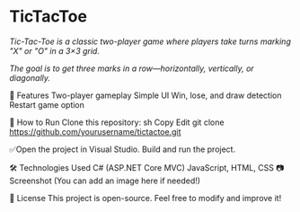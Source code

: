 
# TicTacToe

*Tic-Tac-Toe is a classic two-player game where players take turns marking "X" or "O" in a 3×3 grid.* 

*The goal is to get three marks in a row—horizontally, vertically, or diagonally.*

📌 Features
Two-player gameplay
Simple UI
Win, lose, and draw detection
Restart game option

🚀 How to Run
Clone this repository:
sh
Copy
Edit
git clone https://github.com/yourusername/tictactoe.git

✅Open the project in Visual Studio.
Build and run the project.

🛠 Technologies Used
C# (ASP.NET Core MVC)
JavaScript, HTML, CSS
📷 Screenshot
(You can add an image here if needed!)

📜 License
This project is open-source. Feel free to modify and improve it!


